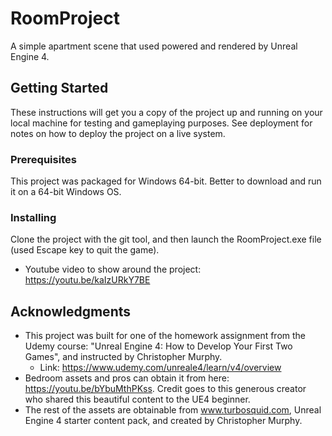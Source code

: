 # RoomProject
A simple apartment scene that used powered and rendered by Unreal Engine 4. 

## Getting Started 
These instructions will get you a copy of the project up and running on your local machine for testing and gameplaying purposes. See deployment for notes on how to deploy the project on a live system.

### Prerequisites
This project was packaged for Windows 64-bit. Better to download and run it on a 64-bit Windows OS.

### Installing 
Clone the project with the git tool, and then launch the RoomProject.exe file (used Escape key to quit the game).
* Youtube video to show around the project: https://youtu.be/kaIzURkY7BE

## Acknowledgments 
* This project was built for one of the homework assignment from the Udemy course: "Unreal Engine 4: How to Develop Your First Two Games", and instructed by Christopher Murphy.
  * Link: https://www.udemy.com/unreale4/learn/v4/overview
* Bedroom assets and pros can obtain it from here: https://youtu.be/bYbuMthPKss. Credit goes to this generous creator who shared this beautiful content to the UE4 beginner. 
* The rest of the assets are obtainable from www.turbosquid.com, Unreal Engine 4 starter content pack, and created by Christopher Murphy.
